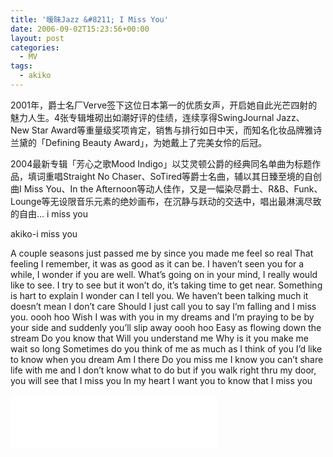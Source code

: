 ```yaml
---
title: '暧昧Jazz &#8211; I Miss You'
date: 2006-09-02T15:23:56+00:00
layout: post
categories:
  - MV
tags:
  - akiko
---
```


2001年，爵士名厂Verve签下这位日本第一的优质女声，开启她自此光芒四射的魅力人生。4张专辑堆砌出如潮好评的佳绩，连续享得SwingJournal Jazz、New Star Award等重量级奖项肯定，销售与排行如日中天，而知名化妆品牌雅诗兰黛的「Defining Beauty Award」，为她戴上了完美女伶的后冠。

2004最新专辑「芳心之歌Mood Indigo」以艾灵顿公爵的经典同名单曲为标题作品，填词重唱Straight No Chaser、SoTired等爵士名曲，辅以其日臻至境的自创曲I Miss You、In the Afternoon等动人佳作，又是一幅染尽爵士、R&B、Funk、Lounge等无设限音乐元素的绝妙画布，在沉静与跃动的交迭中，唱出最淋漓尽致的自由… i miss you

akiko-i miss you

A couple seasons
just passed me by
since you made me feel so real
That feeling I remember,
it was as good as it can be.
I haven’t seen you for a while,
I wonder if you are well.
What’s going on in your mind,
I really would like to see.
I try to see but it won’t do,
it’s taking time to get near.
Something is hart to explain
I wonder can I tell you.
We haven’t been talking much
it doesn’t mean I don’t care
Should I just call you to say
I’m falling and I miss you.
oooh hoo
Wish I was with you in my dreams
and I’m praying to be by your side
and suddenly you’ll slip away
oooh hoo
Easy as flowing down the stream
Do you know that
Will you understand me
Why is it you make me wait so long
Sometimes do you think of me
as much as I think of you
I’d like to know when you dream
Am I there
Do you miss me
I know you can’t share life with me
and I don’t know what to do
but if you walk right thru my door,
you will see that I miss you
In my heart
I want you
to know that
I miss you

<iframe frameborder="no" border="0" marginwidth="0" marginheight="0" width=330 height=86 src="//music.163.com/outchain/player?type=2&id=22680660&auto=1&height=66"></iframe>